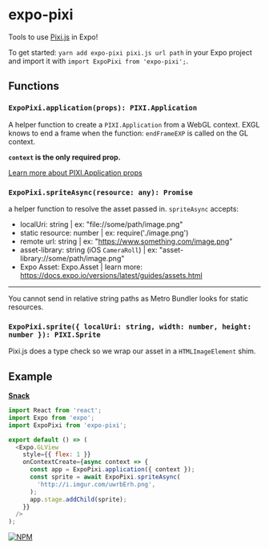 # expo-pixi

Tools to use [Pixi.js](http://www.pixijs.com/) in Expo!

To get started: `yarn add expo-pixi pixi.js url path` in your Expo project and import it with
`import ExpoPixi from 'expo-pixi';`.

## Functions

### `ExpoPixi.application(props): PIXI.Application`

A helper function to create a `PIXI.Application` from a WebGL context.
EXGL knows to end a frame when the function: `endFrameEXP` is called on the GL context.

**`context` is the only required prop.**

[Learn more about PIXI.Application props](http://pixijs.download/dev/docs/PIXI.Application.html)

### `ExpoPixi.spriteAsync(resource: any): Promise`

a helper function to resolve the asset passed in.
`spriteAsync` accepts: 
- localUri: string | ex: "file://some/path/image.png" 
- static resource: number | ex: require('./image.png') 
- remote url: string | ex: "https://www.something.com/image.png" 
- asset-library: string (iOS `CameraRoll`) | ex: "asset-library://some/path/image.png" 
- Expo Asset: Expo.Asset | learn more: https://docs.expo.io/versions/latest/guides/assets.html

---

You cannot send in relative string paths as Metro Bundler looks for static resources.

### `ExpoPixi.sprite({ localUri: string, width: number, height: number }): PIXI.Sprite`

Pixi.js does a type check so we wrap our asset in a `HTMLImageElement` shim.

## Example

**[Snack](https://snack.expo.io/@bacon/base-pixi.js)**

```js
import React from 'react';
import Expo from 'expo';
import ExpoPixi from 'expo-pixi';

export default () => (
  <Expo.GLView
    style={{ flex: 1 }}
    onContextCreate={async context => {
      const app = ExpoPixi.application({ context });
      const sprite = await ExpoPixi.spriteAsync(
        'http://i.imgur.com/uwrbErh.png',
      );
      app.stage.addChild(sprite);
    }}
  />
);
```

[![NPM](https://nodei.co/npm/expo-pixi.png)](https://nodei.co/npm/expo-pixi/)
